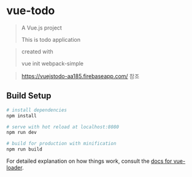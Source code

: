 # vue-todo

> A Vue.js project
>
> This is todo application


> created with
>
> vue init webpack-simple

> https://vuejstodo-aa185.firebaseapp.com/ 참조

## Build Setup

``` bash
# install dependencies
npm install

# serve with hot reload at localhost:8080
npm run dev

# build for production with minification
npm run build
```

For detailed explanation on how things work, consult the [docs for vue-loader](http://vuejs.github.io/vue-loader).
